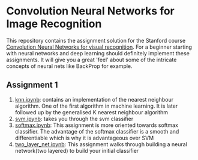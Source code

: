 # Convolution Neural Networks for Image Recognition
This repository contains the assignment solution for the Stanford course [Convolution Neural Networks for visual recognition](http://cs231n.stanford.edu/). 
For a beginner starting with neural networks and deep learning should definitely implement these assignments. It will give you a great 'feel' about some of the intricate concepts of neural nets like BackProp for example. 
## Assignment 1 
1. [knn.ipynb](Assignment1/knn.ipynb): contains an implementation of the nearest neighbour algorithm. One of the first algorithm in machine learning. It is later followed up by the generalised K nearest neighbour algorithm
1. [svm.ipynb](Assignment1/svm.ipynb): takes you through the svm classifier </br> 
1. [softmax.ipynb](Assignment1/softmax.ipynb): This assignment is more oriented towards softmax classifier. The advantage of the softmax classifier is a smooth and differentiable which is why it is advantageous over SVM
1. [two\_layer\_net.ipynb](Assignment1/two_layer_net.ipynb): This assignment walks through building a neural network(two layered) to build your initial classifier


